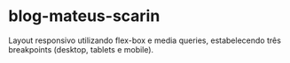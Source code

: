 # blog-mateus-scarin
Layout responsivo utilizando flex-box e media queries, estabelecendo três breakpoints (desktop, tablets e mobile).
